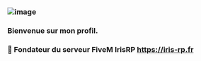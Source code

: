 ### ![image](https://user-images.githubusercontent.com/94976902/159094414-5706f4c5-8236-445c-b0e9-42ee4b93d174.png)
### Bienvenue sur mon profil.
### 🔭 Fondateur du serveur FiveM IrisRP https://iris-rp.fr

